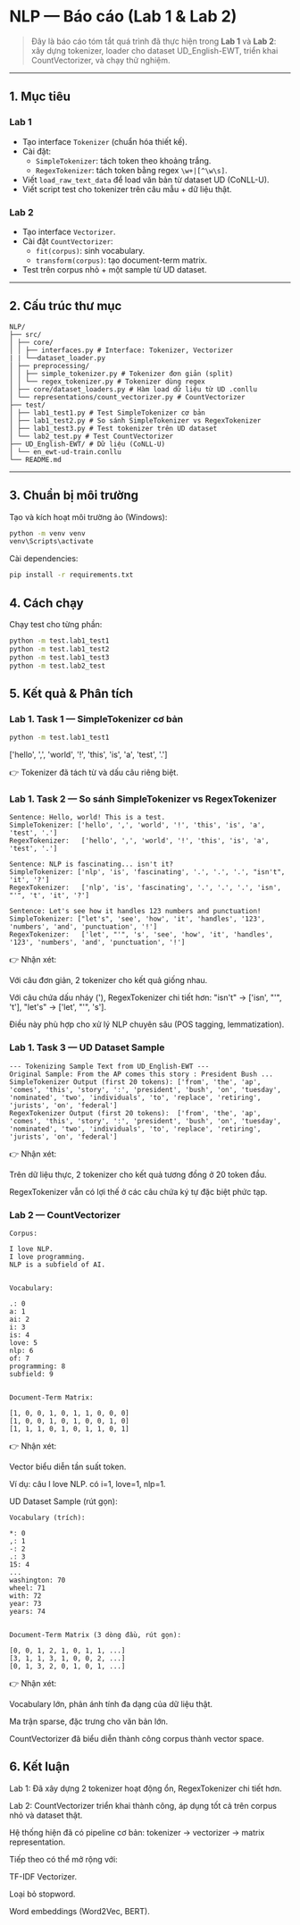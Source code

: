 # NLP — Báo cáo (Lab 1 & Lab 2)

> Đây là báo cáo tóm tắt quá trình đã thực hiện trong **Lab 1** và **Lab 2**: xây dựng tokenizer, loader cho dataset UD_English-EWT, triển khai CountVectorizer, và chạy thử nghiệm.

---

## 1. Mục tiêu

### Lab 1
- Tạo interface `Tokenizer` (chuẩn hóa thiết kế).
- Cài đặt:
  - `SimpleTokenizer`: tách token theo khoảng trắng.
  - `RegexTokenizer`: tách token bằng regex `\w+|[^\w\s]`.
- Viết `load_raw_text_data` để load văn bản từ dataset UD (CoNLL-U).
- Viết script test cho tokenizer trên câu mẫu + dữ liệu thật.

### Lab 2
- Tạo interface `Vectorizer`.
- Cài đặt `CountVectorizer`:
  - `fit(corpus)`: sinh vocabulary.
  - `transform(corpus)`: tạo document-term matrix.
- Test trên corpus nhỏ + một sample từ UD dataset.

---

## 2. Cấu trúc thư mục
```
NLP/
├── src/
│ ├── core/
│ │ ├── interfaces.py # Interface: Tokenizer, Vectorizer
| | └──dataset_loader.py
│ ├── preprocessing/
│ │ ├── simple_tokenizer.py # Tokenizer đơn giản (split)
│ │ └── regex_tokenizer.py # Tokenizer dùng regex
│ ├── core/dataset_loaders.py # Hàm load dữ liệu từ UD .conllu
│ └── representations/count_vectorizer.py # CountVectorizer
├── test/
│ ├── lab1_test1.py # Test SimpleTokenizer cơ bản
│ ├── lab1_test2.py # So sánh SimpleTokenizer vs RegexTokenizer
│ ├── lab1_test3.py # Test tokenizer trên UD dataset
│ └── lab2_test.py # Test CountVectorizer
├── UD_English-EWT/ # Dữ liệu (CoNLL-U)
│ └── en_ewt-ud-train.conllu
└── README.md
```

---

## 3. Chuẩn bị môi trường

Tạo và kích hoạt môi trường ảo (Windows):

```bash
python -m venv venv
venv\Scripts\activate

```
Cài dependencies:
```bash
pip install -r requirements.txt
```
## 4. Cách chạy

Chạy test cho từng phần:
```bash
python -m test.lab1_test1
python -m test.lab1_test2
python -m test.lab1_test3
python -m test.lab2_test
```
## 5. Kết quả & Phân tích
### Lab 1. Task 1 — SimpleTokenizer cơ bản
```bash
python -m test.lab1_test1
```
['hello', ',', 'world', '!', 'this', 'is', 'a', 'test', '.']


👉 Tokenizer đã tách từ và dấu câu riêng biệt. 

### Lab 1. Task 2 — So sánh SimpleTokenizer vs RegexTokenizer
```
Sentence: Hello, world! This is a test.
SimpleTokenizer: ['hello', ',', 'world', '!', 'this', 'is', 'a', 'test', '.']
RegexTokenizer:   ['hello', ',', 'world', '!', 'this', 'is', 'a', 'test', '.']

Sentence: NLP is fascinating... isn't it?
SimpleTokenizer: ['nlp', 'is', 'fascinating', '.', '.', '.', "isn't", 'it', '?']
RegexTokenizer:   ['nlp', 'is', 'fascinating', '.', '.', '.', 'isn', "'", 't', 'it', '?']

Sentence: Let's see how it handles 123 numbers and punctuation!
SimpleTokenizer: ["let's", 'see', 'how', 'it', 'handles', '123', 'numbers', 'and', 'punctuation', '!']
RegexTokenizer:   ['let', "'", 's', 'see', 'how', 'it', 'handles', '123', 'numbers', 'and', 'punctuation', '!']
```

👉 Nhận xét:

Với câu đơn giản, 2 tokenizer cho kết quả giống nhau.

Với câu chứa dấu nháy ('), RegexTokenizer chi tiết hơn: "isn't" → ['isn', "'", 't'], "let's" → ['let', "'", 's'].

Điều này phù hợp cho xử lý NLP chuyên sâu (POS tagging, lemmatization).

### Lab 1. Task 3 — UD Dataset Sample
```
--- Tokenizing Sample Text from UD_English-EWT ---
Original Sample: From the AP comes this story : President Bush ...
SimpleTokenizer Output (first 20 tokens): ['from', 'the', 'ap', 'comes', 'this', 'story', ':', 'president', 'bush', 'on', 'tuesday', 'nominated', 'two', 'individuals', 'to', 'replace', 'retiring', 'jurists', 'on', 'federal']
RegexTokenizer Output (first 20 tokens):  ['from', 'the', 'ap', 'comes', 'this', 'story', ':', 'president', 'bush', 'on', 'tuesday', 'nominated', 'two', 'individuals', 'to', 'replace', 'retiring', 'jurists', 'on', 'federal']
```

👉 Nhận xét:

Trên dữ liệu thực, 2 tokenizer cho kết quả tương đồng ở 20 token đầu.

RegexTokenizer vẫn có lợi thế ở các câu chứa ký tự đặc biệt phức tạp.

### Lab 2 — CountVectorizer
```
Corpus:

I love NLP.
I love programming.
NLP is a subfield of AI.


Vocabulary:

.: 0
a: 1
ai: 2
i: 3
is: 4
love: 5
nlp: 6
of: 7
programming: 8
subfield: 9


Document-Term Matrix:

[1, 0, 0, 1, 0, 1, 1, 0, 0, 0]
[1, 0, 0, 1, 0, 1, 0, 0, 1, 0]
[1, 1, 1, 0, 1, 0, 1, 1, 0, 1]
```

👉 Nhận xét:

Vector biểu diễn tần suất token.

Ví dụ: câu I love NLP. có i=1, love=1, nlp=1.

UD Dataset Sample (rút gọn):
```
Vocabulary (trích):

*: 0
,: 1
-: 2
.: 3
15: 4
...
washington: 70
wheel: 71
with: 72
year: 73
years: 74


Document-Term Matrix (3 dòng đầu, rút gọn):

[0, 0, 1, 2, 1, 0, 1, 1, ...]
[3, 1, 1, 3, 1, 0, 0, 2, ...]
[0, 1, 3, 2, 0, 1, 0, 1, ...]

```
👉 Nhận xét:

Vocabulary lớn, phản ánh tính đa dạng của dữ liệu thật.

Ma trận sparse, đặc trưng cho văn bản lớn.

CountVectorizer đã biểu diễn thành công corpus thành vector space.

## 6. Kết luận

Lab 1: Đã xây dựng 2 tokenizer hoạt động ổn, RegexTokenizer chi tiết hơn.

Lab 2: CountVectorizer triển khai thành công, áp dụng tốt cả trên corpus nhỏ và dataset thật.

Hệ thống hiện đã có pipeline cơ bản: tokenizer → vectorizer → matrix representation.

Tiếp theo có thể mở rộng với:

TF-IDF Vectorizer.

Loại bỏ stopword.

Word embeddings (Word2Vec, BERT).